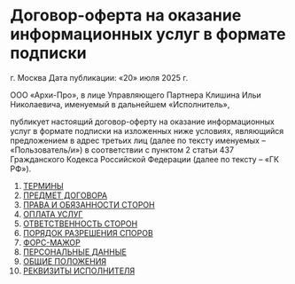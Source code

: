 # Договор-оферта на оказание информационных услуг в формате подписки

г. Москва
Дата публикации: «20» июля 2025 г.

ООО «Архи-Про», в лице Управляющего Партнера Клишина Ильи Николаевича, именуемый в дальнейшем «Исполнитель», 

публикует настоящий договор-оферту на оказание информационных услуг в формате подписки на изложенных ниже условиях, являющийся предложением в адрес третьих лиц (далее по тексту именуемых – «Пользователь/и») в соответствии с пунктом 2 статьи 437 Гражданского Кодекса Российской Федерации (далее по тексту – «ГК РФ»).

1. [ТЕРМИНЫ](/terms.html#термины-и-определения-используемые-в-договоре)
1. [ПРЕДМЕТ ДОГОВОРА](/about.html#предмет-договора)
1. [ПРАВА И ОБЯЗАННОСТИ СТОРОН](/obligations.html#права-и-обязанности-сторон)
1. [ОПЛАТА УСЛУГ](/pays.html#оплата-услуг)
1. [ОТВЕТСТВЕННОСТЬ СТОРОН](/reply.html#ответственность-сторон)
1. [ПОРЯДОК РАЗРЕШЕНИЯ СПОРОВ](/arbitr.html#порядок-разрешения-споров)
1. [ФОРС-МАЖОР](/fors.html#форс-мажор)
1. [ПЕРСОНАЛЬНЫЕ ДАННЫЕ](/pd.html#персональные-данные)
1. [ОБЩИЕ ПОЛОЖЕНИЯ](/info-oferta-parts.html#статья-9)
1. [РЕКВИЗИТЫ ИСПОЛНИТЕЛЯ](/invoice.html#реквизиты-исполнителя)

